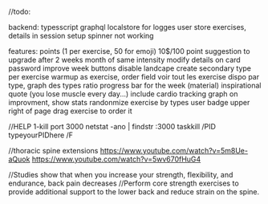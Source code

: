 //todo:

backend:
typesscript
graphql
localstore for logges user
store exercises, details in session
setup spinner not working

features:
points  (1 per exercise, 50 for emoji)   10$/100 point
suggestion to upgrade after 2 weeks month of same intensity
modify details on card
password
improve week buttons
disable landcape
create secondary type per exercise
warmup as exercise, order field
voir tout les exercise dispo par type, graph des types ratio
progress bar for the week (material)
inspirational quote (you lose muscle every day...)
include cardio tracking
graph on improvment, show stats
randonmize exercise by types
user badge upper right of page
drag exercise to order it



//HELP
1-kill port 3000
netstat -ano | findstr :3000
taskkill /PID typeyourPIDhere /F

//thoracic spine extensions
https://www.youtube.com/watch?v=5m8Ue-aQuok
https://www.youtube.com/watch?v=5wv670fHuG4


 //Studies show that when you increase your strength, flexibility, and endurance, back pain decreases
 //Perform core strength exercises to provide additional support to the lower back and reduce strain on the spine.